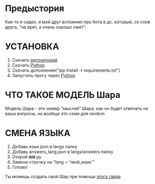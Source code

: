 # Предыстория
Как-то я сидел, и мой друг вспомнил про бота в дс, который, со слов друга, "не врет, а очень хорошо лжёт".

# УСТАНОВКА
1. Скачать [репозиторий](https://github.com/CodeGameSlasher/Sphere)
2. Скачать [Python](https://python.org/downloads)
3. Скачать дополнения("pip install -r requirements.txt")
4. Запустить прогу через [Python](https://python.org/downloads)

# ЧТО ТАКОЕ МОДЕЛЬ Шара
Модель Шара - это номер "мыслей" Шара, как он будет отвечать на ваши вопросы, но вообще это семя для random


# СМЕНА ЯЗЫКА
1. Добавь язык.json в langs папку
2. Добавь answers_lang.json в langs/answers папку
3. Открой __init__.py
4. Замени строчку на "lang = 'твой_язык'"
5. Готово!

Ты можешь создать свой Шар при помощи [этого гайда](https://github.com/codeince/Sphere/.github/docs/langs/ru/CUSTOMPACK.md)

